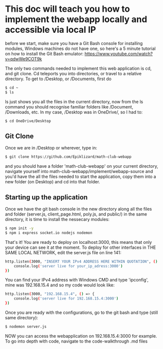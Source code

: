 # This doc will teach you how to implement the webapp locally and accessible via local IP
before we start, make sure you have a Git Bash console for installing modules, Windows machines do not have one, so here's a 5 minute tutorial on how to install the Git Bash emulator: https://www.youtube.com/watch?v=qdwWe9COT9k

The only two commands needed to implement this web application is cd, and git clone. Cd teleports you into directories, or travel to a relative directory. To get to /Desktop, or /Documents, first do
```sh
$ cd ~
$ ls
```
ls just shows you all the files in the current directory, now from the ls command you should recognise familiar folders like /Document, /Downloads, etc. In my case, /Desktop was in OneDrive/, so I had to:
```sh
$ cd OneDrive/Desktop
```
## Git Clone
Once we are in /Desktop or wherever, type in:
```sh
$ git clone https://github.com/Epiklizard/math-club-webapp
```
and you should have a folder 'math-club-webapp' on your current directory, navigate yourself into math-club-webapp/implement/webapp-source and you'd have the all the files needed to start the application, copy them into a new folder (on Desktop) and cd into that folder.

## Starting up the application
Once we have the git bash console in the new directory along all the files and folder (server.js, client_page.html, poly.js, and public/) in the same directory, it is time to install the nessecary modules:
```sh
$ npm init -y
$ npm i express socket.io nodejs nodemon
```
That's it! You are ready to deploy on localhost:3000, this means that only your device can see it at the moment. To deploy for other interfaces in THE SAME LOCAL NETWORK, edit the server.js file on line 141:
```sh
http.listen(3000, "INSERT YOUR IPv4 ADDRESS HERE WITHIN QUOTATION", () => {
    console.log('server live for your_ip_adress:3000')
})
```
You can find your IPv4 address with Windows CMD and type 'ipconfig', mine was 192.168.15.4 and so my code would look like:
```sh
http.listen(3000, "192.168.15.4", () => {
    console.log('server live for 192.168.15.4:3000')
})
```
Once you are ready with the configurations, go to the git bash and type (still same directory):
```sh
$ nodemon server.js
```
NOW you can access the webapplication on 192.168.15.4:3000 for example. To go into depth with code, navigate to the code-walkthrough .md files
